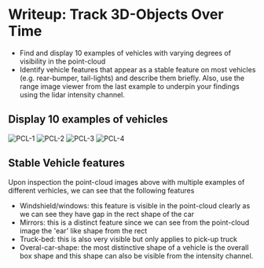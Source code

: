 # Writeup: Track 3D-Objects Over Time
- Find and display 10 examples of vehicles with varying degrees of visibility in the point-cloud
- Identify vehicle features that appear as a stable feature on most vehicles (e.g. rear-bumper, tail-lights) and describe them briefly. Also, use the range image viewer from the last example to underpin your findings using the lidar intensity channel.
## Display 10 examples of vehicles
![PCL-1](https://github.com/ghost-qb/SDE-project2-sensor-fusion/assets/58492405/007c270f-4127-4ef0-b70a-9d9922cdbf38)
![PCL-2](https://github.com/ghost-qb/SDE-project2-sensor-fusion/assets/58492405/fdac6584-7e0e-4a4a-afe4-6f4d5f3fe7f4)
![PCL-3](https://github.com/ghost-qb/SDE-project2-sensor-fusion/assets/58492405/233431e0-b833-4c51-8c1a-fbe7b763df9b)
![PCL-4](https://github.com/ghost-qb/SDE-project2-sensor-fusion/assets/58492405/72542dee-5aca-457f-add0-a4fb7eaff0bc)

## Stable Vehicle features
Upon inspection the point-cloud images above with multiple examples of different verhicles, we can see that the following features 
- Windshield/windows: this feature is visible in the point-cloud clearly as we can see they have gap in the rect shape of the car
- Mirrors: this is a distinct feature since we can see from the point-cloud image the 'ear' like shape from the rect
- Truck-bed: this is also very visible but only applies to pick-up truck
- Overal-car-shape: the most distinctive shape of a vehicle is the overall box shape and this shape can also be visible from the intensity channel.
